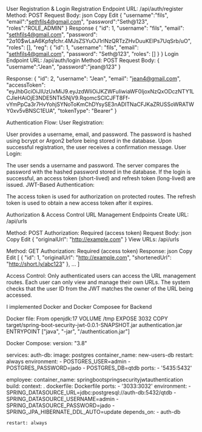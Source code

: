 

User Registration & Login
Registration Endpoint
URL: /api/auth/register
Method: POST
Request Body:
json
Copy
Edit
{
    "username":"fils",
    "email":"sethfils4@gmail.com",
    "password":"Seth@123",
    "roles":"ROLE_ADMIN"
}
Response
{
    "id": 1,
    "username": "fils",
    "email": "sethfils4@gmail.com",
    "password": "$2a$10$wLaA6Kpfqfchr.4MJsZSYuOJ1rlNzQRTzZHvDuuKEIPs7UqSrb/uO",
    "roles": [],
    "reg": {
        "id": 1,
        "username": "fils",
        "email": "sethfils4@gmail.com",
        "password": "Seth@123",
        "roles": []
    }
}
Login Endpoint
URL: /api/auth/login
Method: POST
Request Body:
{
    "username":"Jean",
    "password":"jean@123"
}

Response:
{
    "id": 2,
    "username": "Jean",
    "email": "jean4@gmail.com",
    "accessToken": "eyJhbGciOiJIUzUxMiJ9.eyJzdWIiOiJKZWFuIiwiaWF0IjoxNzQxODczNTY1LCJleHAiOjE3NDE5NTk5NjV9.RqomcSCICJFT8Ff-vYmPpCa3r7HvYohjSYNoToKmChDYsySE3nADITNaCFJKaZRUSSoWRATWY0xv5vBNSC1EUA",
    "tokenType": "Bearer"
}


Authentication Flow:
User Registration:

User provides a username, email, and password.
The password is hashed using bcrypt or Argon2 before being stored in the database.
Upon successful registration, the user receives a confirmation message.
User Login:

The user sends a username and password.
The server compares the password with the hashed password stored in the database.
If the login is successful, an access token (short-lived) and refresh token (long-lived) are issued.
JWT-Based Authentication:

The access token is used for authorization on protected routes.
The refresh token is used to obtain a new access token after it expires.

Authorization & Access Control
URL Management Endpoints
Create URL: /api/urls

Method: POST
Authorization: Required (access token)
Request Body:
json
Copy
Edit
{
  "originalUrl": "http://example.com"
}
View URLs: /api/urls

Method: GET
Authorization: Required (access token)
Response:
json
Copy
Edit
[
  {
    "id": 1,
    "originalUrl": "http://example.com",
    "shortenedUrl": "http://short.ly/abc123"
  },
  ...
]

Access Control:
Only authenticated users can access the URL management routes.
Each user can only view and manage their own URLs.
The system checks that the user ID from the JWT matches the owner of the URL being accessed.

I implemented Docker and Docker Composee for Backend

Docker file:
From openjdk:17
VOLUME /tmp
EXPOSE 3032
COPY target/spring-boot-security-jwt-0.0.1-SNAPSHOT.jar authentication.jar
ENTRYPOINT ["java", "-jar", "/authentication.jar"]

Docker Compose:
version: "3.8"

services:
  auth-db:
    image: postgres
    container_name: new-users-db
    restart: always
    environment:
      - POSTGRES_USER=admin
      - POSTGRES_PASSWORD=jado
      - POSTGRES_DB=qtdb
    ports:
      - '5435:5432'

  employee:
    container_name: springbootspringsecurityjwtauthentication
    build:
      context: .
      dockerfile: Dockerfile
    ports:
      - '3033:3032'
    environment:
      - SPRING_DATASOURCE_URL=jdbc:postgresql://auth-db:5432/qtdb
      - SPRING_DATASOURCE_USERNAME=admin
      - SPRING_DATASOURCE_PASSWORD=jado
      - SPRING_JPA_HIBERNATE_DDL_AUTO=update
    depends_on:
      - auth-db
      
    restart: always
